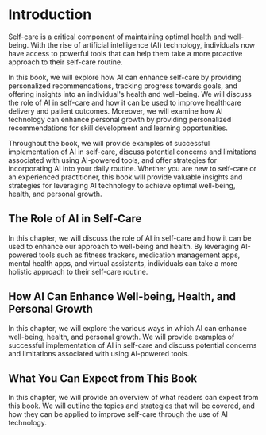 Introduction
============

Self-care is a critical component of maintaining optimal health and well-being. With the rise of artificial intelligence (AI) technology, individuals now have access to powerful tools that can help them take a more proactive approach to their self-care routine.

In this book, we will explore how AI can enhance self-care by providing personalized recommendations, tracking progress towards goals, and offering insights into an individual's health and well-being. We will discuss the role of AI in self-care and how it can be used to improve healthcare delivery and patient outcomes. Moreover, we will examine how AI technology can enhance personal growth by providing personalized recommendations for skill development and learning opportunities.

Throughout the book, we will provide examples of successful implementation of AI in self-care, discuss potential concerns and limitations associated with using AI-powered tools, and offer strategies for incorporating AI into your daily routine. Whether you are new to self-care or an experienced practitioner, this book will provide valuable insights and strategies for leveraging AI technology to achieve optimal well-being, health, and personal growth.

The Role of AI in Self-Care
---------------------------

In this chapter, we will discuss the role of AI in self-care and how it can be used to enhance our approach to well-being and health. By leveraging AI-powered tools such as fitness trackers, medication management apps, mental health apps, and virtual assistants, individuals can take a more holistic approach to their self-care routine.

How AI Can Enhance Well-being, Health, and Personal Growth
----------------------------------------------------------

In this chapter, we will explore the various ways in which AI can enhance well-being, health, and personal growth. We will provide examples of successful implementation of AI in self-care and discuss potential concerns and limitations associated with using AI-powered tools.

What You Can Expect from This Book
----------------------------------

In this chapter, we will provide an overview of what readers can expect from this book. We will outline the topics and strategies that will be covered, and how they can be applied to improve self-care through the use of AI technology.
